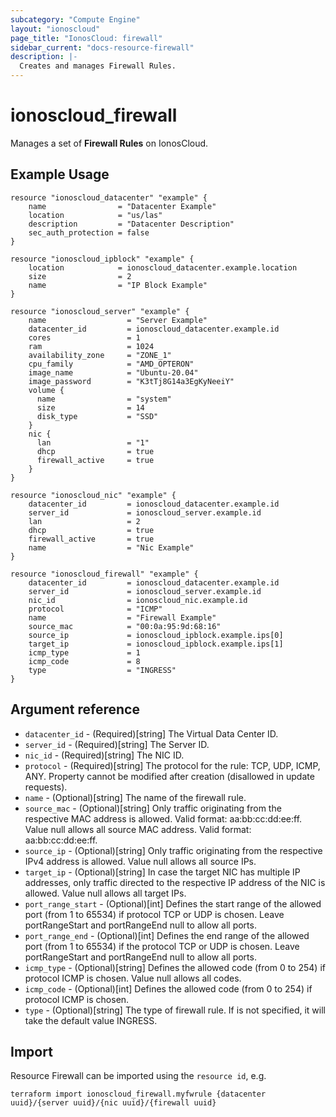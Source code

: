 ```yaml
---
subcategory: "Compute Engine"
layout: "ionoscloud"
page_title: "IonosCloud: firewall"
sidebar_current: "docs-resource-firewall"
description: |-
  Creates and manages Firewall Rules.
---
```


# ionoscloud\_firewall

Manages a set of **Firewall Rules** on IonosCloud.

## Example Usage

```hcl
resource "ionoscloud_datacenter" "example" {
	name                = "Datacenter Example"
	location            = "us/las"
	description         = "Datacenter Description"
	sec_auth_protection = false
}

resource "ionoscloud_ipblock" "example" {
    location            = ionoscloud_datacenter.example.location
    size                = 2
    name                = "IP Block Example"
}

resource "ionoscloud_server" "example" {
    name                  = "Server Example"
    datacenter_id         = ionoscloud_datacenter.example.id
    cores                 = 1
    ram                   = 1024
    availability_zone     = "ZONE_1"
    cpu_family            = "AMD_OPTERON"
    image_name            = "Ubuntu-20.04"
    image_password        = "K3tTj8G14a3EgKyNeeiY"
    volume {
      name                = "system"
      size                = 14
      disk_type           = "SSD"
    }
    nic {
      lan                 = "1"
      dhcp                = true
      firewall_active     = true
    }
}

resource "ionoscloud_nic" "example" {
    datacenter_id         = ionoscloud_datacenter.example.id
    server_id             = ionoscloud_server.example.id
    lan                   = 2
    dhcp                  = true
    firewall_active       = true
    name                  = "Nic Example"
}

resource "ionoscloud_firewall" "example" {
    datacenter_id         = ionoscloud_datacenter.example.id
    server_id             = ionoscloud_server.example.id
    nic_id                = ionoscloud_nic.example.id
    protocol              = "ICMP"
    name                  = "Firewall Example"
    source_mac            = "00:0a:95:9d:68:16"
    source_ip             = ionoscloud_ipblock.example.ips[0]
    target_ip             = ionoscloud_ipblock.example.ips[1]
    icmp_type             = 1
    icmp_code             = 8
    type                  = "INGRESS"
}
```

## Argument reference

* `datacenter_id` - (Required)[string] The Virtual Data Center ID.
* `server_id` - (Required)[string] The Server ID.
* `nic_id` - (Required)[string] The NIC ID.
* `protocol` - (Required)[string] The protocol for the rule: TCP, UDP, ICMP, ANY. Property cannot be modified after creation (disallowed in update requests).
* `name` - (Optional)[string] The name of the firewall rule.
* `source_mac` - (Optional)[string] Only traffic originating from the respective MAC address is allowed. Valid format: aa:bb:cc:dd:ee:ff. Value null allows all source MAC address. Valid format: aa:bb:cc:dd:ee:ff.
* `source_ip` -  (Optional)[string] Only traffic originating from the respective IPv4 address is allowed. Value null allows all source IPs.
* `target_ip` - (Optional)[string] In case the target NIC has multiple IP addresses, only traffic directed to the respective IP address of the NIC is allowed. Value null allows all target IPs.
* `port_range_start` - (Optional)[int] Defines the start range of the allowed port (from 1 to 65534) if protocol TCP or UDP is chosen. Leave portRangeStart and portRangeEnd null to allow all ports.
* `port_range_end` - (Optional)[int] Defines the end range of the allowed port (from 1 to 65534) if the protocol TCP or UDP is chosen. Leave portRangeStart and portRangeEnd null to allow all ports.
* `icmp_type` - (Optional)[string] Defines the allowed code (from 0 to 254) if protocol ICMP is chosen. Value null allows all codes.
* `icmp_code` - (Optional)[int] Defines the allowed code (from 0 to 254) if protocol ICMP is chosen.
* `type` - (Optional)[string] The type of firewall rule. If is not specified, it will take the default value INGRESS.

## Import

Resource Firewall can be imported using the `resource id`, e.g.

```shell
terraform import ionoscloud_firewall.myfwrule {datacenter uuid}/{server uuid}/{nic uuid}/{firewall uuid}
```
